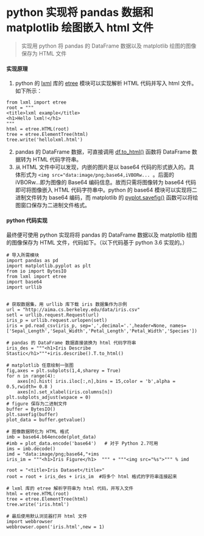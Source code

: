 # python 实现将 pandas 数据和 matplotlib 绘图嵌入 html 文件

> 实现用 python 将 pandas 的 DataFrame 数据以及 matplotlib 绘图的图像保存为 HTML 文件

#### 实现原理
1. python 的 [lxml](http://lxml.de/index.html) 库的 [etree](http://lxml.de/tutorial.html) 模块可以实现解析 HTML 代码并写入 html 文件。如下所示：
```
from lxml import etree
root = """
<title>lxml example</title>
<h1>Hello lxml!</h1>
"""
html = etree.HTML(root)
tree = etree.ElementTree(html)
tree.write('hellolxml.html')
```
2. pandas 的 DataFrame 数据，可直接调用 [df.to_html()](http://pandas.pydata.org/pandas-docs/stable/io.html#io-html) 函数将 DataFrame 数据转为 HTML 代码字符串。
3. 从 HTML 文件中可以发现，内嵌的图片是以 base64 代码的形式嵌入的。具体形式为 `<img src="data:image/png;base64,iVBORw... `。后面的 iVBORw...即为图像的 Base64 编码信息。故而只需将图像转为 base64 代码即可将图像嵌入 HTML 代码字符串中。python 的 base64 模块可以实现将二进制文件转为 base64 编码，而 matplotlib 的 [pyplot.savefig()](https://matplotlib.org/api/_as_gen/matplotlib.pyplot.savefig.html#matplotlib.pyplot.savefig) 函数可以将绘图窗口保存为二进制文件格式。

#### python 代码实现
最终便可使用 python 实现将将 pandas 的 DataFrame 数据以及 matplotlib 绘图的图像保存为 HTML 文件，代码如下。（以下代码基于 python 3.6 实现的。）
```
# 导入所需模块
import pandas as pd
import matplotlib.pyplot as plt
from io import BytesIO
from lxml import etree
import base64
import urllib


# 获取数据集，用 urllib 库下载 iris 数据集作为示例
url = "http://aima.cs.berkeley.edu/data/iris.csv"
setl = urllib.request.Request(url)
iris_p = urllib.request.urlopen(setl)
iris = pd.read_csv(iris_p, sep=',',decimal='.',header=None, names=['Sepal_Length','Sepal_Width','Petal_Length','Petal_Width','Species'])

# pandas 的 DataFrame 数据直接装换为 html 代码字符串
iris_des = """<h1>Iris Describe Stastic</h1>"""+iris.describe().T.to_html()

# matplotlib 任意绘制一张图
fig,axes = plt.subplots(1,4,sharey = True)
for n in range(4):
    axes[n].hist( iris.iloc[:,n],bins = 15,color = 'b',alpha = 0.5,rwidth= 0.8 )
    axes[n].set_xlabel(iris.columns[n])
plt.subplots_adjust(wspace = 0)
# figure 保存为二进制文件
buffer = BytesIO()
plt.savefig(buffer)  
plot_data = buffer.getvalue()

# 图像数据转化为 HTML 格式
imb = base64.b64encode(plot_data)  
#imb = plot_data.encode('base64')   # 对于 Python 2.7可用 
ims = imb.decode()
imd = "data:image/png;base64,"+ims
iris_im = """<h1>Iris Figure</h1>  """ + """<img src="%s">""" % imd   

root = "<title>Iris Dataset</title>"
root = root + iris_des + iris_im  #将多个 html 格式的字符串连接起来

# lxml 库的 etree 解析字符串为 html 代码，并写入文件
html = etree.HTML(root)
tree = etree.ElementTree(html)
tree.write('iris.html')

# 最后使用默认浏览器打开 html 文件
import webbrowser
webbrowser.open('iris.html',new = 1)
```